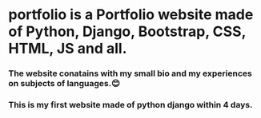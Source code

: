 # portfolio is a Portfolio website made of Python, Django, Bootstrap, CSS, HTML, JS and all.
  
  ### The website conatains with my small bio and my experiences on subjects of languages.😊
  ### This is my first website made of python django within 4 days.
